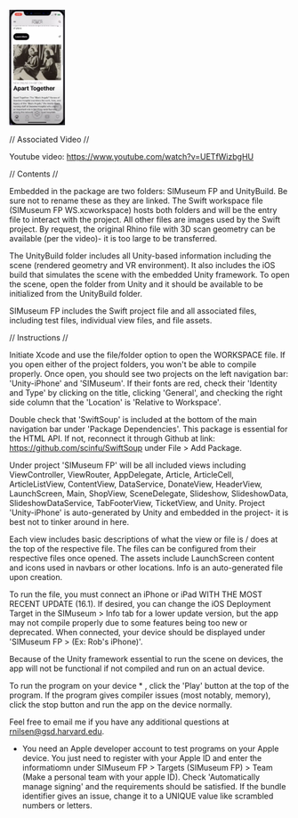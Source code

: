 <img
  src="/img/readmeOne.jpg"
  alt="Alt text"
  title="Optional title"
  style="display: inline-block; margin: 0 auto; max-width: 100px">

// Associated Video //

Youtube video: https://www.youtube.com/watch?v=UETfWizbgHU 

// Contents //

Embedded in the package are two folders: SIMuseum FP and UnityBuild. Be sure not to rename these as they are linked. The Swift workspace file (SIMuseum FP WS.xcworkspace) hosts both folders and will be the entry file to interact with the project. All other files are images used by the Swift project. By request, the original Rhino file with 3D scan geometry can be available (per the video)- it is too large to be transferred. 

The UnityBuild folder includes all Unity-based information including the scene (rendered geometry and VR environment). It also includes the iOS build that simulates the scene with the embedded Unity framework. To open the scene, open the folder from Unity and it should be available to be initialized from the UnityBuild folder.

SIMuseum FP includes the Swift project file and all associated files, including test files, individual view files, and file assets.

// Instructions //

Initiate Xcode and use the file/folder option to open the WORKSPACE file. If you open either of the project folders, you won't be able to compile properly. Once open, you should see two projects on the left navigation bar: 'Unity-iPhone' and 'SIMuseum'. If their fonts are red, check their 'Identity and Type' by clicking on the title, clicking 'General', and checking the right side column that the 'Location' is 'Relative to Workspace'. 

Double check that 'SwiftSoup' is included at the bottom of the main navigation bar under 'Package Dependencies'. This package is essential for the HTML API. If not, reconnect it through Github at link: https://github.com/scinfu/SwiftSoup under File > Add Package. 

Under project 'SIMuseum FP' will be all included views including ViewController, ViewRouter, AppDelegate, Article, ArticleCell, ArticleListView, ContentView, DataService, DonateView, HeaderView, LaunchScreen, Main, ShopView, SceneDelegate, Slideshow, SlideshowData, SlideshowDataService, TabFooterView, TicketView, and Unity. Project 'Unity-iPhone' is auto-generated by Unity and embedded in the project- it is best not to tinker around in here.

Each view includes basic descriptions of what the view or file is / does at the top of the respective file. The files can be configured from their respective files once opened. The assets include LaunchScreen content and icons used in navbars or other locations. Info is an auto-generated file upon creation. 

To run the file, you must connect an iPhone or iPad WITH THE MOST RECENT UPDATE (16.1). If desired, you can change the iOS Deployment Target in the SIMuseum > Info tab for a lower update version, but the app may not compile properly due to some features being too new or deprecated. When connected, your device should be displayed under 'SIMuseum FP > (Ex: Rob's iPhone)'. 

Because of the Unity framework essential to run the scene on devices, the app will not be functional if not compiled and run on an actual device. 

To run the program on your device * , click the 'Play' button at the top of the program. If the program gives compiler issues (most notably, memory), click the stop button and run the app on the device normally. 

Feel free to email me if you have any additional questions at rnilsen@gsd.harvard.edu.

* You need an Apple developer account to test programs on your Apple device. You just need to register with your Apple ID and enter the informatiomn under SIMuseum FP > Targets (SIMuseum FP) > Team (Make a personal team with your apple ID). Check 'Automatically manage signing' and the requirements should be satisfied. If the bundle identifier gives an issue, change it to a UNIQUE value like scrambled numbers or letters.
